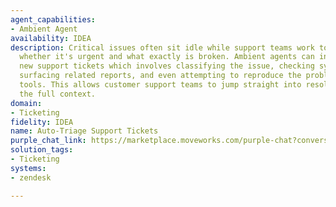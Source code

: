 ```yaml
---
agent_capabilities:
- Ambient Agent
availability: IDEA
description: Critical issues often sit idle while support teams work to understand
  whether it's urgent and what exactly is broken. Ambient agents can instantly triage
  new support tickets which involves classifying the issue, checking system status,
  surfacing related reports, and even attempting to reproduce the problem using internal
  tools. This allows customer support teams to jump straight into resolution with
  the full context.
domain:
- Ticketing
fidelity: IDEA
name: Auto-Triage Support Tickets
purple_chat_link: https://marketplace.moveworks.com/purple-chat?conversation=%7B%22messages%22%3A%5B%7B%22parts%22%3A%5B%7B%22richText%22%3A%22%3Cp+xmlns%3D%5C%22http%3A%2F%2Fwww.w3.org%2F1999%2Fxhtml%5C%22%3EA+new+P0+ticket+has+been+filed+by+%3Cb%3EAcme+Corp%3C%2Fb%3E.+I+am+automatically+triaging+it.%3C%2Fp%3E%22%7D%2C%7B%22citations%22%3A%5B%7B%22citationTitle%22%3A%22TKT-12345%3A+Cannot+login+to+portal%22%2C%22connectorName%22%3A%22zendesk%22%7D%5D%7D%2C%7B%22reasoningSteps%22%3A%5B%7B%22richText%22%3A%22%3Cb+xmlns%3D%5C%22http%3A%2F%2Fwww.w3.org%2F1999%2Fxhtml%5C%22%3EIssue+Classified%3A%3C%2Fb%3E+Based+on+keywords+%27login%27%2C+%27portal%27%2C+and+%27error+500%27%2C+I%27ve+classified+this+as+a+%3Ci+xmlns%3D%5C%22http%3A%2F%2Fwww.w3.org%2F1999%2Fxhtml%5C%22%3EPlatform+Authentication%3C%2Fi%3E+issue.%22%2C%22status%22%3A%22success%22%7D%2C%7B%22richText%22%3A%22%3Cb+xmlns%3D%5C%22http%3A%2F%2Fwww.w3.org%2F1999%2Fxhtml%5C%22%3ESystem+Status+Check%3A%3C%2Fb%3E+Datadog+shows+no+active+incidents+for+the+authentication+service.%22%2C%22status%22%3A%22success%22%7D%2C%7B%22richText%22%3A%22%3Cb+xmlns%3D%5C%22http%3A%2F%2Fwww.w3.org%2F1999%2Fxhtml%5C%22%3ERelated+Issues+Search%3A%3C%2Fb%3E+Found+3+similar+tickets+in+the+last+24+hours.+Linking+related+engineering+ticket+%3Cb+xmlns%3D%5C%22http%3A%2F%2Fwww.w3.org%2F1999%2Fxhtml%5C%22%3EJIRA-678%3C%2Fb%3E.%22%2C%22status%22%3A%22success%22%7D%2C%7B%22richText%22%3A%22%3Cb+xmlns%3D%5C%22http%3A%2F%2Fwww.w3.org%2F1999%2Fxhtml%5C%22%3EAttempting+to+reproduce%3A%3C%2Fb%3E+Running+internal+login+test+suite...+%3Ci+xmlns%3D%5C%22http%3A%2F%2Fwww.w3.org%2F1999%2Fxhtml%5C%22%3ESuccess%21%3C%2Fi%3E+The+issue+was+reproduced.%22%2C%22status%22%3A%22success%22%7D%5D%7D%2C%7B%22richText%22%3A%22%3Cp+xmlns%3D%5C%22http%3A%2F%2Fwww.w3.org%2F1999%2Fxhtml%5C%22%3ETriage+complete.+I+was+able+to+reproduce+the+login+failure.+It+seems+to+be+an+isolated+issue+as+no+system-wide+outages+are+detected.+I+recommend+assigning+this+to+the+%3Cb%3EPlatform+Auth+Engineering%3C%2Fb%3E+team+and+confirming+the+P0+escalation.%3C%2Fp%3E%22%7D%2C%7B%22buttons%22%3A%5B%7B%22buttonText%22%3A%22Assign+%26+Escalate%22%2C%22style%22%3A%22filled%22%7D%2C%7B%22buttonText%22%3A%22Assign+to+me%22%2C%22style%22%3A%22outlined%22%7D%2C%7B%22buttonText%22%3A%22Ignore%22%2C%22style%22%3A%22outlined%22%7D%5D%7D%5D%2C%22role%22%3A%22assistant%22%7D%5D%2C%22assistantConfig%22%3A%7B%22userName%22%3A%22Moveworks%22%2C%22initials%22%3A%22U%22%2C%22providedIcon%22%3A%22silhoutte%22%7D%2C%22userConfig%22%3A%7B%22userName%22%3A%22You%22%2C%22initials%22%3A%22U%22%2C%22providedIcon%22%3A%22silhoutte%22%7D%7D
solution_tags:
- Ticketing
systems:
- zendesk

---
```

